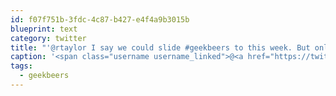 ```yaml
---
id: f07f751b-3fdc-4c87-b427-e4f4a9b3015b
blueprint: text
category: twitter
title: "'@rtaylor I say we could slide #geekbeers to this week. But only this one time ;-)"
caption: '<span class="username username_linked">@<a href="https://twitter.com/rtaylor" title="Elon Musk">rtaylor</a></span> I say we could slide <span class="hashtag hashtag_local">#<a href="http://tweettemp.darylchymko.ca/?tag=geekbeers">geekbeers</a> to this week. But only this one time ;-)'
tags:
  - geekbeers
---
```

